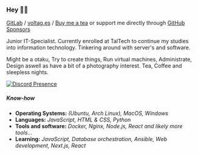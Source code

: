 ### Hey 👋🏻

[GitLab](https://gitlab.com/v4ltages) / [voltag.es](https://voltag.es) / [Buy me a tea](https://ko-fi.com/voltages) or support me directly through [GitHub Sponsors](https://github.com/sponsors/v4ltages)

Junior IT-Specialist. Currently enrolled at TalTech to continue my studies into information technology. Tinkering around with server's and software.

Might be a otaku, Try to create things, Run virtual machines, Administrate, Design aswell as have a bit of a photography interest. Tea, Coffee and sleepless nights.

[![Discord Presence](https://lanyard-profile-readme.vercel.app/api/218972931701735424?hideDiscrim=true&)](https://discord.com/users/218972931701735424)

##### Know-how
- **Operating Systems:** *(Ubuntu, Arch Linux), MacOS, Windows*
- **Languages:** *JavaScript, HTML & CSS, Python*
- **Tools and software:** *Docker, Nginx, Node.js, React and likely more tools...*
- **Learning:** *JavaScript, Database orchestration, Ansible, Web development, Next.js, React*

<!--
**v4ltages/v4ltages** is a ✨ _special_ ✨ repository because its `README.md` (this file) appears on your GitHub profile.

Here are some ideas to get you started:

- 🔭 I’m currently working on ...
- 🌱 I’m currently learning ...
- 👯 I’m looking to collaborate on ...
- 🤔 I’m looking for help with ...
- 💬 Ask me about ...
- 📫 How to reach me: ...
- 😄 Pronouns: ...
- ⚡ Fun fact: ...
-->
